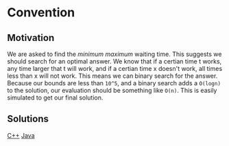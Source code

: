# Convention

## Motivation
We are asked to find the *minimum maximum* waiting time. This suggests we should search for an optimal answer. We know that if a certian time t works, any time larger that t will work, and if a certian time x doesn't work, all times less than x will not work. This means we can binary search for the answer. Because our bounds are less than `10^5`, and a binary search adds a `O(logn)` to the solution, our evaluation should be something like `O(n)`. This is easily simulated to get our final solution.


## Solutions
[C++](convention.cpp)
[Java](convention.java)
